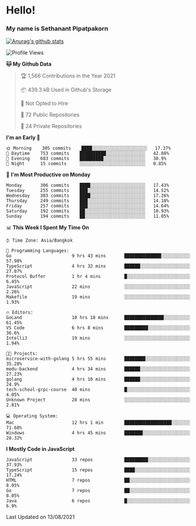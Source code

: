 # Hello!
### My name is Sethanant Pipatpakorn

[![Anurag's github stats](https://github-readme-stats.vercel.app/api?username=thetkpark&count_private=true&show_icons=true&theme=tokyonight)](https://github.com/anuraghazra/github-readme-stats)

<!--START_SECTION:waka-->
![Profile Views](http://img.shields.io/badge/Profile%20Views-1-blue)

**🐱 My Github Data** 

> 🏆 1,566 Contributions in the Year 2021
 > 
> 📦 439.3 kB Used in Github's Storage 
 > 
> 🚫 Not Opted to Hire
 > 
> 📜 72 Public Repositories 
 > 
> 🔑 24 Private Repositories  
 > 
**I'm an Early 🐤** 

```text
🌞 Morning    305 commits    ████░░░░░░░░░░░░░░░░░░░░░   17.37% 
🌆 Daytime    753 commits    ██████████░░░░░░░░░░░░░░░   42.88% 
🌃 Evening    683 commits    █████████░░░░░░░░░░░░░░░░   38.9% 
🌙 Night      15 commits     ░░░░░░░░░░░░░░░░░░░░░░░░░   0.85%

```
📅 **I'm Most Productive on Monday** 

```text
Monday       306 commits    ████░░░░░░░░░░░░░░░░░░░░░   17.43% 
Tuesday      255 commits    ███░░░░░░░░░░░░░░░░░░░░░░   14.52% 
Wednesday    303 commits    ████░░░░░░░░░░░░░░░░░░░░░   17.26% 
Thursday     249 commits    ███░░░░░░░░░░░░░░░░░░░░░░   14.18% 
Friday       257 commits    ███░░░░░░░░░░░░░░░░░░░░░░   14.64% 
Saturday     192 commits    ██░░░░░░░░░░░░░░░░░░░░░░░   10.93% 
Sunday       194 commits    ██░░░░░░░░░░░░░░░░░░░░░░░   11.05%

```


📊 **This Week I Spent My Time On** 

```text
⌚︎ Time Zone: Asia/Bangkok

💬 Programming Languages: 
Go                       9 hrs 43 mins       ██████████████░░░░░░░░░░░   57.98% 
TypeScript               4 hrs 32 mins       ██████░░░░░░░░░░░░░░░░░░░   27.07% 
Protocol Buffer          1 hr 4 mins         █░░░░░░░░░░░░░░░░░░░░░░░░   6.45% 
JavaScript               22 mins             ░░░░░░░░░░░░░░░░░░░░░░░░░   2.26% 
Makefile                 19 mins             ░░░░░░░░░░░░░░░░░░░░░░░░░   1.93%

🔥 Editors: 
GoLand                   10 hrs 18 mins      ███████████████░░░░░░░░░░   61.45% 
VS Code                  6 hrs 8 mins        █████████░░░░░░░░░░░░░░░░   36.6% 
IntelliJ                 19 mins             ░░░░░░░░░░░░░░░░░░░░░░░░░   1.94%

🐱‍💻 Projects: 
microservice-with-golang 5 hrs 55 mins       ████████░░░░░░░░░░░░░░░░░   35.28% 
medu-backend             4 hrs 34 mins       ██████░░░░░░░░░░░░░░░░░░░   27.23% 
golang                   4 hrs 10 mins       ██████░░░░░░░░░░░░░░░░░░░   24.9% 
tech-school-grpc-course  40 mins             █░░░░░░░░░░░░░░░░░░░░░░░░   4.05% 
Unknown Project          28 mins             ░░░░░░░░░░░░░░░░░░░░░░░░░   2.81%

💻 Operating System: 
Mac                      12 hrs 1 min        ██████████████████░░░░░░░   71.68% 
Windows                  4 hrs 45 mins       ███████░░░░░░░░░░░░░░░░░░   28.32%

```

**I Mostly Code in JavaScript** 

```text
JavaScript               33 repos            █████████░░░░░░░░░░░░░░░░   37.93% 
TypeScript               15 repos            ████░░░░░░░░░░░░░░░░░░░░░   17.24% 
HTML                     7 repos             ██░░░░░░░░░░░░░░░░░░░░░░░   8.05% 
Go                       7 repos             ██░░░░░░░░░░░░░░░░░░░░░░░   8.05% 
Java                     6 repos             █░░░░░░░░░░░░░░░░░░░░░░░░   6.9%

```



 Last Updated on 13/08/2021
<!--END_SECTION:waka-->
